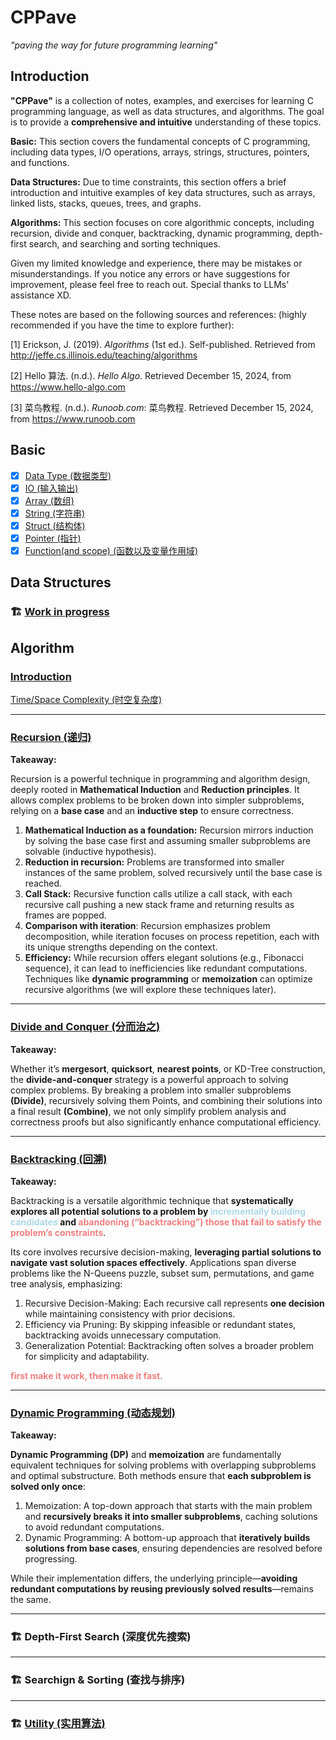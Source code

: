 # CPPave

*"paving the way for future programming learning"*

## Introduction

**"CPPave"** is a collection of notes, examples, and exercises for learning C programming language, as well as data structures, and algorithms. The goal is to provide a **comprehensive and intuitive** understanding of these topics.

**Basic:** This section covers the fundamental concepts of C programming, including data types, I/O operations, arrays, strings, structures, pointers, and functions.

**Data Structures:** Due to time constraints, this section offers a brief introduction and intuitive examples of key data structures, such as arrays, linked lists, stacks, queues, trees, and graphs.

**Algorithms:** This section focuses on core algorithmic concepts, including recursion, divide and conquer, backtracking, dynamic programming, depth-first search, and searching and sorting techniques.

Given my limited knowledge and experience, there may be mistakes or misunderstandings. If you notice any errors or have suggestions for improvement, please feel free to reach out. Special thanks to LLMs' assistance XD.

These notes are based on the following sources and references: (highly recommended if you have the time to explore further):

[1] Erickson, J. (2019). *Algorithms* (1st ed.). Self-published. Retrieved from http://jeffe.cs.illinois.edu/teaching/algorithms

[2] Hello 算法. (n.d.). *Hello Algo*. Retrieved December 15, 2024, from https://www.hello-algo.com

[3] 菜鸟教程. (n.d.). *Runoob.com*: 菜鸟教程. Retrieved December 15, 2024, from https://www.runoob.com



<!-- 梳理：C++学习路径❌，并非路径！
入口有很多，开始会overwhelmed，但是后面回过头来看，往往会不一样，有顿悟的感觉！

coding 越学越容易（不是algo、theoretical cs）
math 才是越学越难

编程语言（与物理层面计算机进行交互）--抽象-> 数据结构 --实现-> 算法
所以要分成两个部分：编程语言学习，与数据结构算法学习，但是二者又不可能分开 -->

## Basic

- [x] [Data Type (数据类型)](paves/basics/data_type.md)
- [x] [IO (输入输出)](paves/basics/io.md)
- [x] [Array (数组)](paves/basics/array.md)
- [x] [String (字符串)](paves/basics/string.md)
- [x] [Struct (结构体)](paves/basics/struct.md)
- [x] [Pointer (指针)](paves/basics/pointer.md)
- [x] [Function(and scope) (函数以及变量作用域)](paves/basics/function_n_scope.md)

## Data Structures

### 🏗️ [Work in progress](paves/data_structure/data_structure.md)

## Algorithm

### [Introduction](./paves/algorithms/introduction.md)
[Time/Space Complexity (时空复杂度)](https://www.hello-algo.com/chapter_computational_complexity/)

---

### <u style="color:lightblue">[Recursion (递归)](./paves/algorithms/recursion.md)</u>

**Takeaway:**

Recursion is a powerful technique in programming and algorithm design, deeply rooted in **Mathematical Induction** and **Reduction principles**. It allows complex problems to be broken down into simpler subproblems, relying on a **base case** and an **inductive step** to ensure correctness.

1. **Mathematical Induction as a foundation:** Recursion mirrors induction by solving the base case first and assuming smaller subproblems are solvable (inductive hypothesis).
2. **Reduction in recursion:** Problems are transformed into smaller instances of the same problem, solved recursively until the base case is reached.
3. **Call Stack:** Recursive function calls utilize a call stack, with each recursive call pushing a new stack frame and returning results as frames are popped.
4. **Comparison with iteration**: Recursion emphasizes problem decomposition, while iteration focuses on process repetition, each with its unique strengths depending on the context.
5. **Efficiency:** While recursion offers elegant solutions (e.g., Fibonacci sequence), it can lead to inefficiencies like redundant computations. Techniques like **dynamic programming** or **memoization** can optimize recursive algorithms (we will explore these techniques later).

---

### <u style="color:lightblue">[Divide and Conquer (分而治之)](./paves/algorithms/divide_n_conquer.md)</u>

**Takeaway:**

Whether it’s **mergesort**, **quicksort**, **nearest points**, or KD-Tree construction, the **divide-and-conquer** strategy is a powerful approach to solving complex problems. By breaking a problem into smaller subproblems **(Divide)**, recursively solving them Points, and combining their solutions into a final result **(Combine)**, we not only simplify problem analysis and correctness proofs but also significantly enhance computational efficiency.

---

### <u style="color:lightblue">[Backtracking (回溯)](./paves/algorithms/backtracking.md)</u>

**Takeaway:**

Backtracking is a versatile algorithmic technique that **systematically explores all potential solutions to a problem by <span style="color:lightblue">incrementally building candidates</span> and <span style="color:#F08080">abandoning (“backtracking”) those that fail to satisfy the problem’s constraints</span>**. 

Its core involves recursive decision-making, **leveraging partial solutions to navigate vast solution spaces effectively**. Applications span diverse problems like the N-Queens puzzle, subset sum, permutations, and game tree analysis, emphasizing:
1. Recursive Decision-Making: Each recursive call represents **one decision** while maintaining consistency with prior decisions.
2. Efficiency via Pruning: By skipping infeasible or redundant states, backtracking avoids unnecessary computation.
3. Generalization Potential: Backtracking often solves a broader problem for simplicity and adaptability.

<span style='color:#F08080'> <b>first make it work, then make it fast.</b></span>

---

### <u style="color:lightblue">[Dynamic Programming (动态规划)](./paves/algorithms/dynamic_programming.md)</u>

**Takeaway:**

**Dynamic Programming (DP)** and **memoization** are fundamentally equivalent techniques for solving problems with overlapping subproblems and optimal substructure. Both methods ensure that **each subproblem is solved only once**:
1. Memoization: A top-down approach that starts with the main problem and **recursively breaks it into smaller subproblems**, caching solutions to avoid redundant computations.
2. Dynamic Programming: A bottom-up approach that **iteratively builds solutions from base cases**, ensuring dependencies are resolved before progressing.

While their implementation differs, the underlying principle—**avoiding redundant computations by reusing previously solved results**—remains the same.

---

### 🏗️ Depth-First Search (深度优先搜索)


---

### 🏗️ Searchign & Sorting (查找与排序)

---

### 🏗️ [Utility (实用算法)](./paves/algorithms/utility.md)
